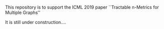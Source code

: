 This repository is to support the ICML 2019 paper ``Tractable n-Metrics for Multiple Graphs''

It is still under construction....
